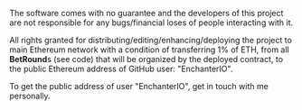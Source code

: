 The software comes with no guarantee and the developers of this project are not responsible for any bugs/financial 
loses of people interacting with it.

All rights granted for distributing/editing/enhancing/deploying the project to main Ethereum network with a condition
of transferring 1% of ETH, from all **BetRound**s (see code) that will be organized by the deployed contract, to 
the public Ethereum address of GitHub user: "EnchanterIO". 

To get the public address of user "EnchanterIO", get in touch with me personally.